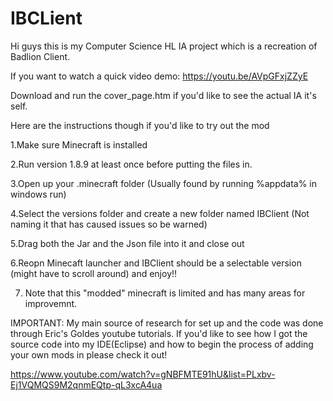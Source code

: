 # IBCLient
Hi guys this is my Computer Science HL IA project which is a recreation of Badlion Client. 

If you want to watch a quick video demo:
https://youtu.be/AVpGFxjZZyE

Download and run the cover_page.htm if you'd like to see the actual IA it's self.

Here are the instructions though if you'd like to try out the mod

1.Make sure Minecraft is installed

2.Run version 1.8.9 at least once before putting the files in. 

3.Open up your .minecraft folder (Usually found by running %appdata% in windows run)

4.Select the versions folder and create a new folder named IBClient (Not naming it that has caused issues so be warned)

5.Drag both the Jar and the Json file into it and close out

6.Reopn Minecaft launcher and IBClient should be a selectable version (might have to scroll around) and enjoy!!

7. Note that this "modded" minecraft is limited and has many areas for improvemnt.


IMPORTANT: 
My main source of research for set up and the code was done through Eric's Goldes youtube tutorials. If you'd like to see how I got the source code into 
my IDE(Eclipse) and how to begin the process of adding your own mods in please check it out!

https://www.youtube.com/watch?v=gNBFMTE91hU&list=PLxbv-Ej1VQMQS9M2qnmEQtp-qL3xcA4ua
